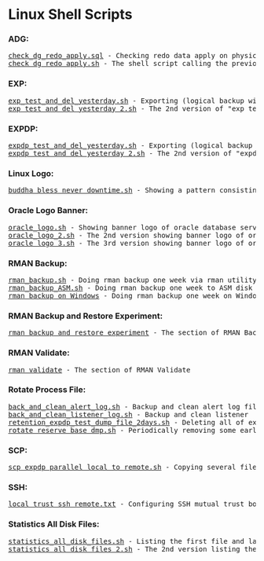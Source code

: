 <html>
<h1> Linux Shell Scripts </h1>
<body>
<h3> ADG: </h3>
<pre>
<a href="https://github.com/guestart/Linux-Shell-Scripts/blob/master/adg/check_dg_redo_apply.sql">check_dg_redo_apply.sql</a> - Checking redo data apply on physical standby database of Oracle Active Data Guard
<a href="https://github.com/guestart/Linux-Shell-Scripts/blob/master/adg/check_dg_redo_apply.sh">check_dg_redo_apply.sh</a> - The shell script calling the previous "check_dg_redo_apply.sql"
</pre>
<h3> EXP: </h3>
<pre>
<a href="https://github.com/guestart/Linux-Shell-Scripts/blob/master/exp/exp_test_and_del_yesterday.sh">exp_test_and_del_yesterday.sh</a> - Exporting (logical backup with exp command) today's dmp files with specific user(s) and then deleting yesterday's
<a href="https://github.com/guestart/Linux-Shell-Scripts/blob/master/exp/exp_test_and_del_yesterday_2.sh">exp_test_and_del_yesterday_2.sh</a> - The 2nd version of "exp_test_and_del_yesterday.sh", by the way adding four number of new parameters - "direct, buffer, feedback and recordlength" at the end of EXP command
</pre>
<h3> EXPDP: </h3>
<pre>
<a href="https://github.com/guestart/Linux-Shell-Scripts/blob/master/expdp/expdp_test_and_del_yesterday.sh">expdp_test_and_del_yesterday.sh</a> - Exporting (logical backup with expdp command) today's dmp files with specific user(s) and then deleting yesterday's
<a href="https://github.com/guestart/Linux-Shell-Scripts/blob/master/expdp/expdp_test_and_del_yesterday_2.sh">expdp_test_and_del_yesterday_2.sh</a> - The 2nd version of "expdp_test_and_del_yesterday.sh", by the way adding a new parameter compression at the end of EXPDP command
</pre>
<h3> Linux Logo: </h3>
<pre>
<a href="https://github.com/guestart/Linux-Shell-Scripts/blob/master/linux_logo/buddha_bless_never_downtime.sh">buddha_bless_never_downtime.sh</a> - Showing a pattern consisting of several special keyboard characters for "Buddha bless, Never downtime" 
</pre>
<h3> Oracle Logo Banner: </h3>
<pre>
<a href="https://github.com/guestart/Linux-Shell-Scripts/blob/master/oracle_logo_banner/oracle_logo.sh">oracle_logo.sh</a> - Showing banner logo of oracle database server
<a href="https://github.com/guestart/Linux-Shell-Scripts/blob/master/oracle_logo_banner/oracle_logo_2.sh">oracle_logo_2.sh</a> - The 2nd version showing banner logo of oracle database server
<a href="https://github.com/guestart/Linux-Shell-Scripts/blob/master/oracle_logo_banner/oracle_logo_3.sh">oracle_logo_3.sh</a> - The 3rd version showing banner logo of oracle database server
</pre>
<h3> RMAN Backup: </h3>
<pre>
<a href="https://github.com/guestart/Linux-Shell-Scripts/blob/master/rman_backup/rman_backup.sh">rman_backup.sh</a> - Doing rman backup one week via rman utility on oracle database server
<a href="https://github.com/guestart/Linux-Shell-Scripts/blob/master/rman_backup/rman_backup_ASM.sh">rman_backup_ASM.sh</a> - Doing rman backup one week to ASM disk via rman utility on oracle database server
<a href="https://github.com/guestart/Linux-Shell-Scripts/tree/master/rman_backup/rman_windows">rman backup on Windows</a> - Doing rman backup one week on Windows
</pre>
<h3> RMAN Backup and Restore Experiment: </h3>
<pre>
<a href="https://github.com/guestart/Linux-Shell-Scripts/tree/master/rman_backup_and_restore_experiment">rman_backup_and_restore_experiment</a> - The section of RMAN Backup and Restore Experiment
</pre>
<h3> RMAN Validate: </h3>
<pre>
<a href="https://github.com/guestart/Linux-Shell-Scripts/tree/master/rman_validate">rman_validate</a> - The section of RMAN Validate
</pre>
<h3> Rotate Process File: </h3>
<pre>
<a href="https://github.com/guestart/Linux-Shell-Scripts/blob/master/rotate_process_file/back_and_clean_alert_log.sh">back_and_clean_alert_log.sh</a> - Backup and clean alert log file that located in "$ORACLE_BASE/diag/rdbms/orcl/orcl/trace" directory of oracle database server
<a href="https://github.com/guestart/Linux-Shell-Scripts/blob/master/rotate_process_file/back_and_clean_listener_log.sh">back_and_clean_listener_log.sh</a> - Backup and clean listener  log file that located in "$ORACLE_BASE/diag/tnslsnr/$HOSTNAME/listener/trace" directory on oracle user of oracle database server
<a href="https://github.com/guestart/Linux-Shell-Scripts/blob/master/rotate_process_file/retention_expdp_test_dump_file_2days.sh">retention_expdp_test_dump_file_2days.sh</a> - Deleting all of expdp's dmp file about user "test" on oracle database 2 days before
<a href="https://github.com/guestart/Linux-Shell-Scripts/blob/master/rotate_process_file/rotate_reserve_base_dmp.sh">rotate_reserve_base_dmp.sh</a> - Periodically removing some earliest so far 7 number of "xxxx_base_xxxx.dmp" file, which located in directory "/u01/oradata" on oracle user for keeping sufficient disk space in reserve
</pre>
<h3> SCP: </h3>
<pre>
<a href="https://github.com/guestart/Linux-Shell-Scripts/blob/master/scp/scp_expdp_parallel_local_to_remote.sh">scp_expdp_parallel_local_to_remote.sh</a> - Copying several files that is gerenated by oracle datapump tool with expdp command from local to another linux server via scp
</pre>
<h3> SSH: </h3>
<pre>
<a href="https://github.com/guestart/Linux-Shell-Scripts/blob/master/ssh/local_trust_ssh_remote.txt">local_trust_ssh_remote.txt</a> - Configuring SSH mutual trust both two linux servers
</pre>
<h3> Statistics All Disk Files: </h3>
<pre>
<a href="https://github.com/guestart/Linux-Shell-Scripts/blob/master/statistics_all_disk_files/statistics_all_disk_files.sh">statistics_all_disk_files.sh</a> - Listing the first file and last with only reserving the format of date and count total files number on each disk on linux server
<a href="https://github.com/guestart/Linux-Shell-Scripts/blob/master/statistics_all_disk_files/statistics_all_disk_files_2.sh">statistics_all_disk_files_2.sh</a> - The 2nd version listing the first file and last with only reserving the format of date and count total files number on each disk on linux server
</pre>
</body>
</html>

